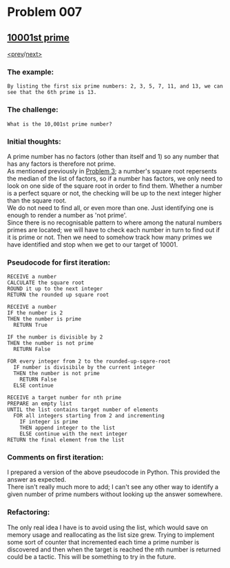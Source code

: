 # Problem 007

## [10001st prime](https://projecteuler.net/problem=7)

[<prev](./../006_sum_square_difference/README.md)/[next>](./../008_largest_product_in_a_series/README.md) 

### The example:
`By listing the first six prime numbers: 2, 3, 5, 7, 11, and 13, we can see that the 6th prime is 13.`

### The challenge:
`What is the 10,001st prime number?`

### Initial thoughts:
A prime number has no factors (other than itself and 1) so any number that has any factors is therefore not prime.\
As mentioned previously in 
[Problem 3](./../003_largest_prime_factor/README.md);
a number's square root repersents the median of the list of factors, so if a number has factors, we only need to look on one side of the square root in order to find them. Whether a number is a perfect square or not, the checking will be up to the next integer higher than the square root.\
We do not need to find all, or even more than one. Just identifying one is enough to render a number as 'not prime'.\
Since there is no recognisable pattern to where among the natural numbers primes are located; we will have to check each number in turn to find out if it is prime or not. Then we need to somehow track how many primes we have identified and stop when we get to our target of 10001.

### Pseudocode for first iteration:
```
RECEIVE a number
CALCULATE the square root
ROUND it up to the next integer
RETURN the rounded up square root
```
```
RECEIVE a number 
IF the number is 2
THEN the number is prime
  RETURN True

IF the number is divisible by 2
THEN the number is not prime
  RETURN False

FOR every integer from 2 to the rounded-up-sqare-root
  IF number is divisibile by the current integer
  THEN the number is not prime
    RETURN False
  ELSE continue
```
```
RECEIVE a target number for nth prime
PREPARE an empty list
UNTIL the list contains target number of elements
  FOR all integers starting from 2 and incrementing
    IF integer is prime
    THEN append integer to the list
    ELSE continue with the next integer
RETURN the final element from the list
```

### Comments on first iteration:
I prepared a version of the above pseudocode in Python. This provided the answer as expected. \
There isn't really much more to add; I can't see any other way to identify a given number of prime numbers without looking up the answer somewhere. 

### Refactoring:
The only real idea I have is to avoid using the list, which would save on memory usage and reallocating as the list size grew. Trying to implement some sort of counter that incremented each time a prime number is discovered and then when the target is reached the nth number is returned could be a tactic. This will be something to try in the future.
